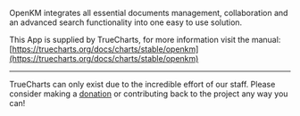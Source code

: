 OpenKM integrates all essential documents management, collaboration and an advanced search functionality into one easy to use solution.

This App is supplied by TrueCharts, for more information visit the manual: [https://truecharts.org/docs/charts/stable/openkm](https://truecharts.org/docs/charts/stable/openkm)

---

TrueCharts can only exist due to the incredible effort of our staff.
Please consider making a [donation](https://truecharts.org/docs/about/sponsor) or contributing back to the project any way you can!
